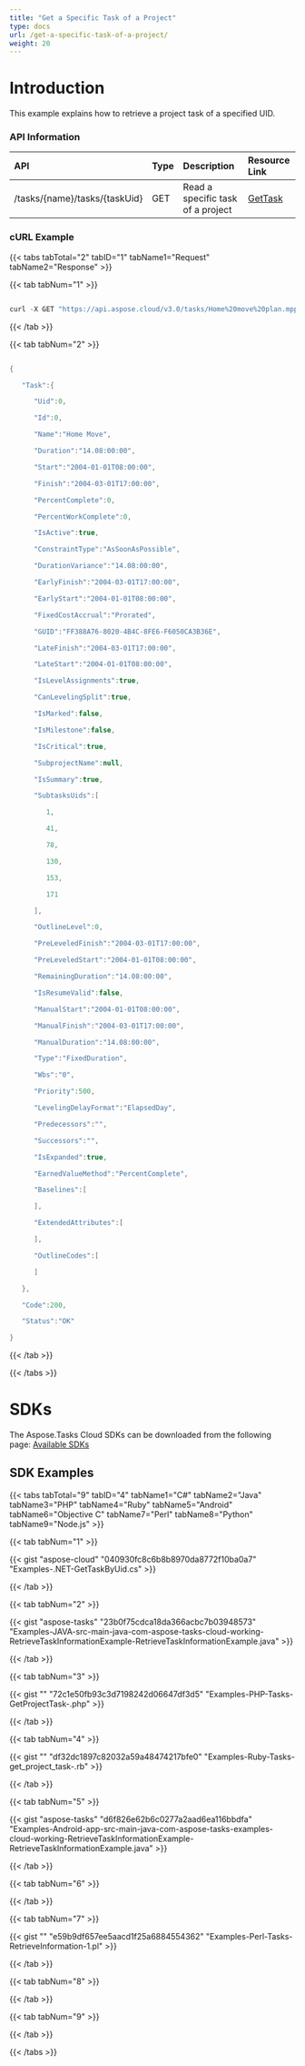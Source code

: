 ```yaml
---
title: "Get a Specific Task of a Project"
type: docs
url: /get-a-specific-task-of-a-project/
weight: 20
---
```


# **Introduction**
This example explains how to retrieve a project task of a specified UID.
### **API Information**

|**API**|**Type**|**Description**|**Resource Link**|
| :- | :- | :- | :- |
|/tasks/{name}/tasks/{taskUid}|GET|Read a specific task of a project|[GetTask](https://apireference.aspose.cloud/tasks/#/TasksTask/GetTask)|
### **cURL Example**
{{< tabs tabTotal="2" tabID="1" tabName1="Request" tabName2="Response" >}}

{{< tab tabNum="1" >}}

```java

curl -X GET "https://api.aspose.cloud/v3.0/tasks/Home%20move%20plan.mpp/tasks/0" -H "accept: application/json" -H "authorization: Bearer eyJhbGciOiJSUzI1NiIsInR5cCI6IkpXVCJ9.eyJuYmYiOjE1NjMzMDY0MTgsImV4cCI6MTU2MzM5MjgxOCwiaXNzIjoiaHR0cHM6Ly9hcGkuYXNwb3NlLmNsb3VkIiwiYXVkIjpbImh0dHBzOi8vYXBpLmFzcG9zZS5jbG91ZC9yZXNvdXJjZXMiLCJhcGkucGxhdGZvcm0iLCJhcGkucHJvZHVjdHMiXSwiY2xpZW50X2lkIjoiOWYwYjI2ZDEtMGYxZi00MDNiLTliYTQtMTMzMzk4MGFjNmRiIiwiY2xpZW50X2lkU3J2SWQiOiIiLCJzY29wZSI6WyJhcGkucGxhdGZvcm0iLCJhcGkucHJvZHVjdHMiXX0.MsIBVeVaYmx2nl8SQwNDxh1VbqojZgx287czkTUQp281ps55UnLoecpyiVJrSOKJooppGt\_dTnugj3ia8eO0eRww3OA1vDsiEje5asZGAnLL4AUeM\_2ka9n00UGzASWzuG5V4IuZir4TzpyveEYHWKER8XSyNF4JJ\_qD-09TqdLOFQAF2RPN0zFKT-HQ-Ja7d4ODyyob2eU3-6ezaxfPm5YT\_SnR8xPjLM\_CvtqvJROQOo9oQk6nnDal4lKDVmJ6iMo9B9Sg0gEY6Vg54Cr9fIHhuZLe7yJAwgSjJEBJ2c\_BWMsAdcjtCXwd9LPxWeCPD9kHYu6-9GvrC7XZ8blCqg"

```

{{< /tab >}}

{{< tab tabNum="2" >}}

```java

{

   "Task":{

      "Uid":0,

      "Id":0,

      "Name":"Home Move",

      "Duration":"14.08:00:00",

      "Start":"2004-01-01T08:00:00",

      "Finish":"2004-03-01T17:00:00",

      "PercentComplete":0,

      "PercentWorkComplete":0,

      "IsActive":true,

      "ConstraintType":"AsSoonAsPossible",

      "DurationVariance":"14.08:00:00",

      "EarlyFinish":"2004-03-01T17:00:00",

      "EarlyStart":"2004-01-01T08:00:00",

      "FixedCostAccrual":"Prorated",

      "GUID":"FF388A76-8020-4B4C-8FE6-F6050CA3B36E",

      "LateFinish":"2004-03-01T17:00:00",

      "LateStart":"2004-01-01T08:00:00",

      "IsLevelAssignments":true,

      "CanLevelingSplit":true,

      "IsMarked":false,

      "IsMilestone":false,

      "IsCritical":true,

      "SubprojectName":null,

      "IsSummary":true,

      "SubtasksUids":[

         1,

         41,

         78,

         130,

         153,

         171

      ],

      "OutlineLevel":0,

      "PreLeveledFinish":"2004-03-01T17:00:00",

      "PreLeveledStart":"2004-01-01T08:00:00",

      "RemainingDuration":"14.08:00:00",

      "IsResumeValid":false,

      "ManualStart":"2004-01-01T08:00:00",

      "ManualFinish":"2004-03-01T17:00:00",

      "ManualDuration":"14.08:00:00",

      "Type":"FixedDuration",

      "Wbs":"0",

      "Priority":500,

      "LevelingDelayFormat":"ElapsedDay",

      "Predecessors":"",

      "Successors":"",

      "IsExpanded":true,

      "EarnedValueMethod":"PercentComplete",

      "Baselines":[

      ],

      "ExtendedAttributes":[

      ],

      "OutlineCodes":[

      ]

   },

   "Code":200,

   "Status":"OK"

}

```

{{< /tab >}}

{{< /tabs >}}
# **SDKs**
The Aspose.Tasks Cloud SDKs can be downloaded from the following page: [Available SDKs](/available-sdks/)
## **SDK Examples**
{{< tabs tabTotal="9" tabID="4" tabName1="C#" tabName2="Java" tabName3="PHP" tabName4="Ruby" tabName5="Android" tabName6="Objective C" tabName7="Perl" tabName8="Python" tabName9="Node.js" >}}

{{< tab tabNum="1" >}}

{{< gist "aspose-cloud" "040930fc8c6b8b8970da8772f10ba0a7" "Examples-.NET-GetTaskByUid.cs" >}}

{{< /tab >}}

{{< tab tabNum="2" >}}

{{< gist "aspose-tasks" "23b0f75cdca18da366acbc7b03948573" "Examples-JAVA-src-main-java-com-aspose-tasks-cloud-working-RetrieveTaskInformationExample-RetrieveTaskInformationExample.java" >}}

{{< /tab >}}

{{< tab tabNum="3" >}}

{{< gist "" "72c1e50fb93c3d7198242d06647df3d5" "Examples-PHP-Tasks-GetProjectTask-.php" >}}

{{< /tab >}}

{{< tab tabNum="4" >}}

{{< gist "" "df32dc1897c82032a59a48474217bfe0" "Examples-Ruby-Tasks-get\_project\_task-.rb" >}}

{{< /tab >}}

{{< tab tabNum="5" >}}

{{< gist "aspose-tasks" "d6f826e62b6c0277a2aad6ea116bbdfa" "Examples-Android-app-src-main-java-com-aspose-tasks-examples-cloud-working-RetrieveTaskInformationExample-RetrieveTaskInformationExample.java" >}}

{{< /tab >}}

{{< tab tabNum="6" >}}

{{< /tab >}}

{{< tab tabNum="7" >}}

{{< gist "" "e59b9df657ee5aacd1f25a6884554362" "Examples-Perl-Tasks-RetrieveInformation-1.pl" >}}

{{< /tab >}}

{{< tab tabNum="8" >}}

{{< /tab >}}

{{< tab tabNum="9" >}}

{{< /tab >}}

{{< /tabs >}}
